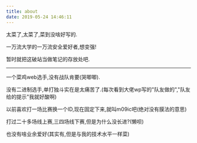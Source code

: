 ```yaml
---
title: about
date: 2019-05-24 14:46:11
---
```


太菜了,太菜了,菜到没啥好写的.

一万流大学的一万流安全爱好者,想变强!

暂时就把这破站当做笔记的存放处吧.

---

一个菜鸡web选手,没有战队肯要(哭唧唧).

没有二进制选手,单打独斗实在是太痛苦了.(每次看到大佬wp写的"队友做的","队友给的提示"我就好酸啊)

以前喜欢打一场比赛换一个ID,现在固定下来,就叫m09ic吧(绝对没有膜法的意思)

打过二十多场线上赛,三四场线下赛,但是为什么没长进?(懒呗)

也没有啥业余爱好(其实有,但是与我的技术水平一样菜)

